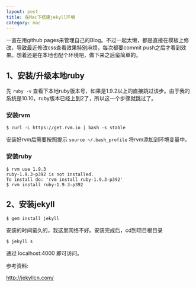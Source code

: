 ```yaml
---
layout: post
title: 在Mac下搭建jekyll环境
category: mac
---
```


一直在用github pages来管理自己的Blog。不过一起太懒，都是直接在模板上修改，导致最近修改css查看效果特别麻烦，每次都要commit push之后才看到效果。想着还是在本地也配个环境吧，做下来之后蛮简单的。

## 1、安装/升级本地ruby

先 `ruby -v` 查看下本地ruby版本号，如果是1.9.2以上的直接跳过该步。由于我的系统是10.10，ruby版本已经上到2了，所以这一个步骤就跳过了。

### 安装rvm

	$ curl -L https://get.rvm.io | bash -s stable

安装好rvm后需要按照提示 `source ~/.bash_profile` 将rvm添加到环境变量中。




### 安装ruby

	$ rvm use 1.9.3
	ruby-1.9.3-p392 is not installed.
	To install do: 'rvm install ruby-1.9.3-p392'
	$ rvm install ruby-1.9.3-p392

## 2、安装jekyll

	$ gem install jekyll
	
安装的时间蛮久的，我这里网络不好。安装完成后，cd到项目根目录

	$ jekyll s

通过 localhost:4000 即可访问。

参考资料:

<http://jekyllcn.com/>